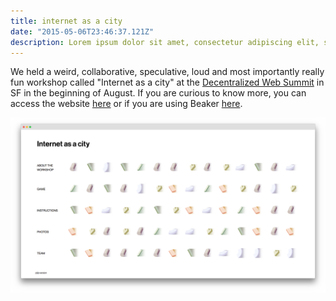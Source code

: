 ```yaml
---
title: internet as a city
date: "2015-05-06T23:46:37.121Z"
description: Lorem ipsum dolor sit amet, consectetur adipiscing elit, sed do eiusmod tempor incididunt ut labore et dolore magna aliqua. Ut enim ad minim veniam, quis nostrud exercitation ullamco laboris nisi ut aliquip ex ea commodo consequat. Duis aute irure dolor in reprehenderit in voluptate velit esse cillum dolore eu fugiat nulla pariatur. Excepteur sint occaecat cupidatat non proident, sunt in culpa qui officia deserunt mollit anim id est laborum.
---
```



We held a weird, collaborative, speculative, loud and most importantly really fun workshop called "Internet as a city" at the [Decentralized Web Summit](https://decentralizedweb.net/) in SF in the beginning of August. If you are curious to know more, you can access the website [here](https://internetas.city/) or if you are using Beaker [here](dat://internetasacity.hashbase.io/).

![website](internetasacity.png)
